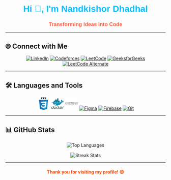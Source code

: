 <h1 align="center" style="font-family: 'Arial', sans-serif; color: #00BFFF;">Hi 👋, I'm Nandkishor Dhadhal</h1>
<h3 align="center" style="font-family: 'Arial', sans-serif; color: #FF6347;">Transforming Ideas into Code</h3>

---

## 🌐 Connect with Me
<p align="center">
  <a href="https://linkedin.com/in/nandkishor-dhadhal" target="_blank"><img src="https://raw.githubusercontent.com/rahuldkjain/github-profile-readme-generator/master/src/images/icons/Social/linked-in-alt.svg" alt="LinkedIn" height="30" width="40" /></a>
  <a href="https://codeforces.com/profile/nkd" target="_blank"><img src="https://raw.githubusercontent.com/rahuldkjain/github-profile-readme-generator/master/src/images/icons/Social/codeforces.svg" alt="Codeforces" height="30" width="40" /></a>
  <a href="https://www.leetcode.com/nandkishordhadhal2" target="_blank"><img src="https://raw.githubusercontent.com/rahuldkjain/github-profile-readme-generator/master/src/images/icons/Social/leet-code.svg" alt="LeetCode" height="30" width="40" /></a>
  <a href="https://auth.geeksforgeeks.org/user/nandkishory8wl" target="_blank"><img src="https://raw.githubusercontent.com/rahuldkjain/github-profile-readme-generator/master/src/images/icons/Social/geeks-for-geeks.svg" alt="GeeksforGeeks" height="30" width="40" /></a>
  <a href="https://www.leetcode.com/Nkd_68" target="_blank"><img src="https://raw.githubusercontent.com/rahuldkjain/github-profile-readme-generator/master/src/images/icons/Social/leet-code.svg" alt="LeetCode Alternate" height="30" width="40" /></a>
</p>

---

## 🛠️ Languages and Tools
<p align="center">
  <a href="https://www.w3schools.com/css/" target="_blank"><img src="https://raw.githubusercontent.com/devicons/devicon/master/icons/css3/css3-original-wordmark.svg" alt="CSS3" width="40" height="40"/></a>
  <a href="https://www.docker.com/" target="_blank"><img src="https://raw.githubusercontent.com/devicons/devicon/master/icons/docker/docker-original-wordmark.svg" alt="Docker" width="40" height="40"/></a>
  <a href="https://expressjs.com" target="_blank"><img src="https://raw.githubusercontent.com/devicons/devicon/master/icons/express/express-original-wordmark.svg" alt="Express.js" width="40" height="40"/></a>
  <a href="https://www.figma.com/" target="_blank"><img src="https://www.vectorlogo.zone/logos/figma/figma-icon.svg" alt="Figma" width="40" height="40"/></a>
  <a href="https://firebase.google.com/" target="_blank"><img src="https://www.vectorlogo.zone/logos/firebase/firebase-icon.svg" alt="Firebase" width="40" height="40"/></a>
  <a href="https://git-scm.com/" target="_blank"><img src="https://www.vectorlogo.zone/logos/git-scm/git-scm-icon.svg" alt="Git" width="40" height="40"/></a>
  <a href="#" target="_blank"><img src="#" alt="#" width="" height="" style='display:none'/></a> <!-- Placeholder for any additional tools -->
</p>

---

## 📊 GitHub Stats
<p align='center'>
  <img align='center' src='https://github-readme-stats.vercel.app/api/top-langs?username=Nand68&show_icons=true&locale=en&layout=compact&theme=radical' alt='Top Languages' />
</p>

<p align='center'>
  <img align='center' src='https://github-readme-streak-stats.herokuapp.com/?user=Nand68&theme=radical' alt='Streak Stats' />
</p>

---

<h4 align='center' style='color: #FF4500;'>Thank you for visiting my profile! 😊</h4>
